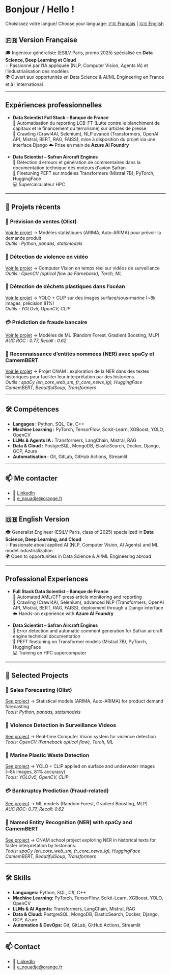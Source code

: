 # Bonjour / Hello ! 

Choisissez votre langue/ Choose your language:
[🇫🇷 Français](#-version-française) | [🇬🇧 English](#-english-version) 


## 🇫🇷 Version Française 
🎓 Ingénieur généraliste (ESILV Paris, promo 2025) spécialisé en **Data Science, Deep Learning et Cloud**  
💡 Passionné par l’IA appliquée (NLP, Computer Vision, Agents IA) et l’industrialisation des modèles  
🌍 Ouvert aux opportunités en Data Science & AI/ML Engineering en France et à l'international  

---

## Expériences professionnelles
- **Data Scientist Full Stack – Banque de France**  
  🤖 Automatisation du reporting LCB-FT (Lutte contre le blanchiment de capitaux et le financement du terrorisme) sur articles de presse  
  🔧 Crawling (Crawl4AI, Selenium), NLP avancé (Transformers, OpenAI API, Mistral, BERT, RAG, FAISS), mise à disposition du projet via une interface Django
  ☁️ Prise en main de **Azure AI Foundry**

- **Data Scientist – Safran Aircraft Engines**  
  📌 Détection d’erreurs et génération de commentaires dans la documentation technique des moteurs d'avion Safran   
  🔧 Finetuning PEFT sur modèles Transformers (Mistral 7B), PyTorch, HuggingFace  
  💻 Supercalculateur HPC

---

## 📂 Projets récents 

### 🛒 **Prévision de ventes (Olist)**  
[Voir le projet](https://github.com/ndje-enge/Demand-forcasting) → Modèles statistiques (ARIMA, Auto-ARIMA) pour prévoir la demande produit  
_Outils : Python, pandas, statsmodels_

### 🎥 **Détection de violence en vidéo**  
[Voir le projet](https://github.com/ndje-enge/Violence-Detection-Project) → Computer Vision en temps réel sur vidéos de surveillance  
_Outils : OpenCV (optical flow de Farneback), Torch, ML_

### 🌊 **Détection de déchets plastiques dans l’océan**  
[Voir le projet](https://app.readytensor.ai/publications/marine-pollution-detection-nts43wbWFDQM) → YOLO + CLIP sur des images surface/sous-marine (~8k images, précision 81%)  
_Outils : YOLOv5, OpenCV, CLIP_

### 💳 **Prédiction de fraude bancaire**  
[Voir le projet](https://github.com/ndje-enge/Bankruptcy-prediction) → Modèles de ML (Random Forest, Gradient Boosting, MLP)  
_AUC ROC : 0.77, Recall : 0.62_

### 🧩 **Reconnaissance d’entités nommées (NER) avec spaCy et CamemBERT**  
[Voir le projet](https://github.com/ndje-enge/Named-entity-recognition-Project) → Projet CNAM : exploration de la NER dans des textes historiques pour faciliter leur interprétation par des historiens.  
_Outils : spaCy (en_core_web_sm, fr_core_news_lg), HuggingFace CamemBERT, BeautifulSoup, Transformers_

---

## 🛠️ Compétences

- **Langages :** Python, SQL, C#, C++  
- **Machine Learning :** PyTorch, TensorFlow, Scikit-Learn, XGBoost, YOLO, OpenCV  
- **LLMs & Agents IA :** Transformers, LangChain, Mistral, RAG  
- **Data & Cloud :** PostgreSQL, MongoDB, ElasticSearch, Docker, Django, GCP, Azure  
- **Automatisation :** Git, GitLab, GitHub Actions, Streamlit  

---

## 📫 Me contacter
- 💼 [LinkedIn](https://www.linkedin.com/in/enge-nouadje-fotso/)  
- 📧 e_nouadje@orange.fr

---


## 🇬🇧 English Version
🎓 Generalist Engineer (ESILV Paris, class of 2025) specialized in **Data Science, Deep Learning, and Cloud**  
💡 Passionate about applied AI (NLP, Computer Vision, AI Agents) and ML model industrialization  
🌍 Open to opportunities in Data Science & AI/ML Engineering abroad

---

## Professional Experiences
- **Full Stack Data Scientist – Banque de France**  
  🤖 Automated AML/CFT press article monitoring and reporting  
  🔧 Crawling (Crawl4AI, Selenium), advanced NLP (Transformers, OpenAI API, Mistral, BERT, RAG, FAISS), deployment through a Django interface  
  ☁️ Hands-on experience with **Azure AI Foundry**  

- **Data Scientist – Safran Aircraft Engines**  
  📌 Error detection and automatic comment generation for Safran aircraft engine technical documentation  
  🔧 PEFT finetuning on Transformer models (Mistral 7B), PyTorch, HuggingFace  
  💻 Training on HPC supercomputer  

---

## 📂 Selected Projects 

### 🛒 **Sales Forecasting (Olist)**  
[See project](https://github.com/ndje-enge/Demand-forcasting) → Statistical models (ARIMA, Auto-ARIMA) for product demand forecasting  
_Tools: Python, pandas, statsmodels_

### 🎥 **Violence Detection in Surveillance Videos**  
[See project](https://github.com/ndje-enge/Violence-Detection-Project) → Real-time Computer Vision system for violence detection  
_Tools: OpenCV (Farneback optical flow), Torch, ML_

### 🌊 **Marine Plastic Waste Detection**  
[See project](https://app.readytensor.ai/publications/marine-pollution-detection-nts43wbWFDQM) → YOLO + CLIP applied on surface and underwater images (~8k images, 81% accuracy)  
_Tools: YOLOv5, OpenCV, CLIP_

### 💳 **Bankruptcy Prediction (Fraud-related)**  
[See project](https://github.com/ndje-enge/Bankruptcy-prediction) → ML models (Random Forest, Gradient Boosting, MLP)  
_AUC ROC: 0.77, Recall: 0.62_

### 🧩 **Named Entity Recognition (NER) with spaCy and CamemBERT**  
[See project](https://github.com/ndje-enge/Named-entity-recognition-Project) → CNAM school project exploring NER in historical texts for faster interpretation by historians.  
_Tools: spaCy (en_core_web_sm, fr_core_news_lg), HuggingFace CamemBERT, BeautifulSoup, Transformers_

---

## 🛠️ Skills

- **Languages:** Python, SQL, C#, C++  
- **Machine Learning:** PyTorch, TensorFlow, Scikit-Learn, XGBoost, YOLO, OpenCV  
- **LLMs & AI Agents:** Transformers, LangChain, Mistral, RAG  
- **Data & Cloud:** PostgreSQL, MongoDB, ElasticSearch, Docker, Django, GCP, Azure  
- **Automation & DevOps:** Git, GitLab, GitHub Actions, Streamlit  

---

## 📫 Contact
- 💼 [LinkedIn](https://www.linkedin.com/in/enge-nouadje-fotso/)  
- 📧 e_nouadje@orange.fr


